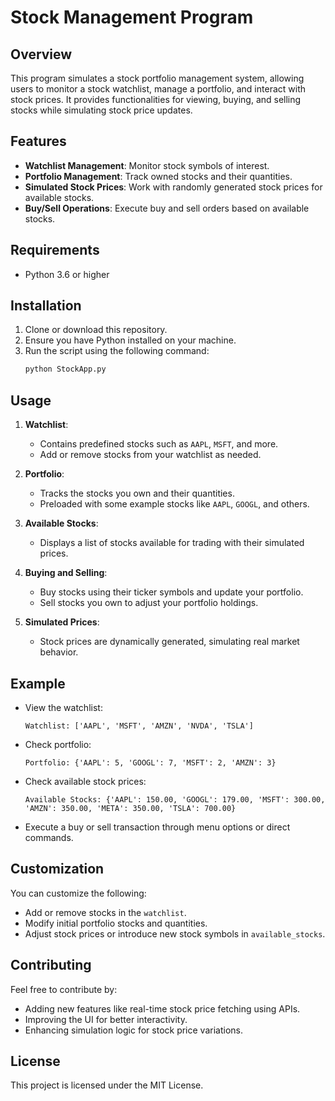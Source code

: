 
# Stock Management Program

## Overview

This program simulates a stock portfolio management system, allowing users to monitor a stock watchlist, manage a portfolio, and interact with stock prices. It provides functionalities for viewing, buying, and selling stocks while simulating stock price updates.

## Features

- **Watchlist Management**: Monitor stock symbols of interest.
- **Portfolio Management**: Track owned stocks and their quantities.
- **Simulated Stock Prices**: Work with randomly generated stock prices for available stocks.
- **Buy/Sell Operations**: Execute buy and sell orders based on available stocks.

## Requirements

- Python 3.6 or higher

## Installation

1. Clone or download this repository.
2. Ensure you have Python installed on your machine.
3. Run the script using the following command:
   ```bash
   python StockApp.py
   ```

## Usage

1. **Watchlist**:
   - Contains predefined stocks such as `AAPL`, `MSFT`, and more.
   - Add or remove stocks from your watchlist as needed.

2. **Portfolio**:
   - Tracks the stocks you own and their quantities.
   - Preloaded with some example stocks like `AAPL`, `GOOGL`, and others.

3. **Available Stocks**:
   - Displays a list of stocks available for trading with their simulated prices.

4. **Buying and Selling**:
   - Buy stocks using their ticker symbols and update your portfolio.
   - Sell stocks you own to adjust your portfolio holdings.

5. **Simulated Prices**:
   - Stock prices are dynamically generated, simulating real market behavior.

## Example

- View the watchlist:
  ```plaintext
  Watchlist: ['AAPL', 'MSFT', 'AMZN', 'NVDA', 'TSLA']
  ```

- Check portfolio:
  ```plaintext
  Portfolio: {'AAPL': 5, 'GOOGL': 7, 'MSFT': 2, 'AMZN': 3}
  ```

- Check available stock prices:
  ```plaintext
  Available Stocks: {'AAPL': 150.00, 'GOOGL': 179.00, 'MSFT': 300.00, 'AMZN': 350.00, 'META': 350.00, 'TSLA': 700.00}
  ```

- Execute a buy or sell transaction through menu options or direct commands.

## Customization

You can customize the following:
- Add or remove stocks in the `watchlist`.
- Modify initial portfolio stocks and quantities.
- Adjust stock prices or introduce new stock symbols in `available_stocks`.

## Contributing

Feel free to contribute by:
- Adding new features like real-time stock price fetching using APIs.
- Improving the UI for better interactivity.
- Enhancing simulation logic for stock price variations.

## License

This project is licensed under the MIT License.
